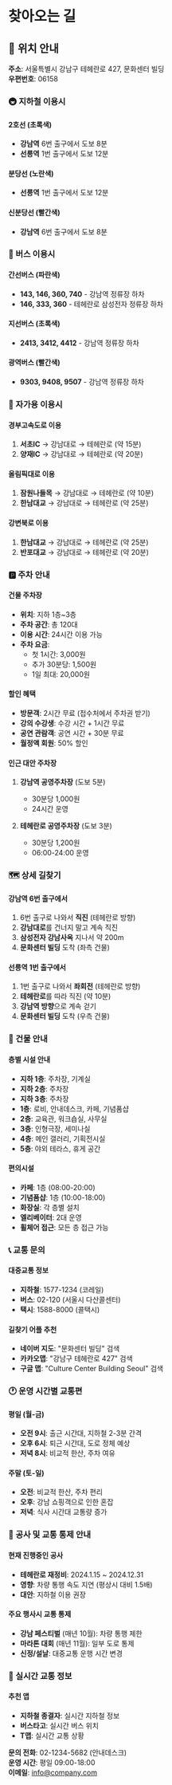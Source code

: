 # 찾아오는 길

## 📍 위치 안내

**주소**: 서울특별시 강남구 테헤란로 427, 문화센터 빌딩  
**우편번호**: 06158

### 🚇 지하철 이용시

#### 2호선 (초록색)
- **강남역** 6번 출구에서 도보 8분
- **선릉역** 1번 출구에서 도보 12분

#### 분당선 (노란색)  
- **선릉역** 1번 출구에서 도보 12분

#### 신분당선 (빨간색)
- **강남역** 6번 출구에서 도보 8분

### 🚌 버스 이용시

#### 간선버스 (파란색)
- **143, 146, 360, 740** - 강남역 정류장 하차
- **146, 333, 360** - 테헤란로 삼성전자 정류장 하차

#### 지선버스 (초록색)
- **2413, 3412, 4412** - 강남역 정류장 하차

#### 광역버스 (빨간색)
- **9303, 9408, 9507** - 강남역 정류장 하차

### 🚗 자가용 이용시

#### 경부고속도로 이용
1. **서초IC** → 강남대로 → 테헤란로 (약 15분)
2. **양재IC** → 강남대로 → 테헤란로 (약 20분)

#### 올림픽대로 이용
1. **잠원나들목** → 강남대로 → 테헤란로 (약 10분)
2. **한남대교** → 강남대로 → 테헤란로 (약 25분)

#### 강변북로 이용
1. **한남대교** → 강남대로 → 테헤란로 (약 25분)
2. **반포대교** → 강남대로 → 테헤란로 (약 20분)

### 🅿️ 주차 안내

#### 건물 주차장
- **위치**: 지하 1층~3층
- **주차 공간**: 총 120대
- **이용 시간**: 24시간 이용 가능
- **주차 요금**: 
  - 첫 1시간: 3,000원
  - 추가 30분당: 1,500원
  - 1일 최대: 20,000원

#### 할인 혜택
- **방문객**: 2시간 무료 (접수처에서 주차권 받기)
- **강의 수강생**: 수강 시간 + 1시간 무료
- **공연 관람객**: 공연 시간 + 30분 무료
- **월정액 회원**: 50% 할인

#### 인근 대안 주차장
1. **강남역 공영주차장** (도보 5분)
   - 30분당 1,000원
   - 24시간 운영

2. **테헤란로 공영주차장** (도보 3분)
   - 30분당 1,200원
   - 06:00-24:00 운영

### 🗺️ 상세 길찾기

#### 강남역 6번 출구에서
1. 6번 출구로 나와서 **직진** (테헤란로 방향)
2. **강남대로**를 건너지 말고 계속 직진
3. **삼성전자 강남사옥** 지나서 약 200m
4. **문화센터 빌딩** 도착 (좌측 건물)

#### 선릉역 1번 출구에서
1. 1번 출구로 나와서 **좌회전** (테헤란로 방향)
2. **테헤란로**를 따라 직진 (약 10분)
3. **강남역 방향**으로 계속 걷기
4. **문화센터 빌딩** 도착 (우측 건물)

### 🏢 건물 안내

#### 층별 시설 안내
- **지하 1층**: 주차장, 기계실
- **지하 2층**: 주차장
- **지하 3층**: 주차장
- **1층**: 로비, 안내데스크, 카페, 기념품샵
- **2층**: 교육관, 워크숍실, 사무실
- **3층**: 인형극장, 세미나실
- **4층**: 메인 갤러리, 기획전시실
- **5층**: 야외 테라스, 휴게 공간

#### 편의시설
- **카페**: 1층 (08:00-20:00)
- **기념품샵**: 1층 (10:00-18:00)  
- **화장실**: 각 층별 설치
- **엘리베이터**: 2대 운영
- **휠체어 접근**: 모든 층 접근 가능

### 📞 교통 문의

#### 대중교통 정보
- **지하철**: 1577-1234 (코레일)
- **버스**: 02-120 (서울시 다산콜센터)
- **택시**: 1588-8000 (콜택시)

#### 길찾기 어플 추천
- **네이버 지도**: "문화센터 빌딩" 검색
- **카카오맵**: "강남구 테헤란로 427" 검색
- **구글 맵**: "Culture Center Building Seoul" 검색

### 🕐 운영 시간별 교통편

#### 평일 (월-금)
- **오전 9시**: 출근 시간대, 지하철 2-3분 간격
- **오후 6시**: 퇴근 시간대, 도로 정체 예상
- **저녁 8시**: 비교적 한산, 주차 여유

#### 주말 (토-일)
- **오전**: 비교적 한산, 주차 편리
- **오후**: 강남 쇼핑객으로 인한 혼잡
- **저녁**: 식사 시간대 교통량 증가

### 🚧 공사 및 교통 통제 안내

#### 현재 진행중인 공사
- **테헤란로 재정비**: 2024.1.15 ~ 2024.12.31
- **영향**: 차량 통행 속도 지연 (평상시 대비 1.5배)
- **대안**: 지하철 이용 권장

#### 주요 행사시 교통 통제
- **강남 페스티벌** (매년 10월): 차량 통행 제한
- **마라톤 대회** (매년 11월): 일부 도로 통제
- **신정/설날**: 대중교통 운행 시간 변경

### 📱 실시간 교통 정보

#### 추천 앱
- **지하철 종결자**: 실시간 지하철 정보
- **버스타고**: 실시간 버스 위치
- **T맵**: 실시간 교통 상황

**문의 전화**: 02-1234-5682 (안내데스크)  
**운영 시간**: 평일 09:00-18:00  
**이메일**: info@company.com
